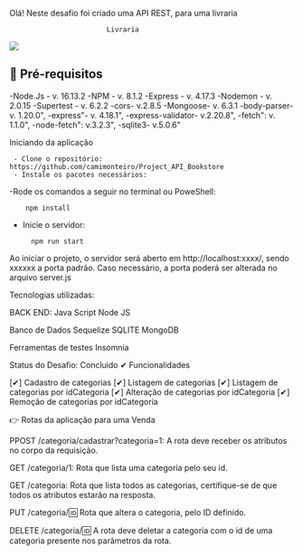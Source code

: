 Olá! Neste desafio foi criado uma API REST, para uma livraria

                            Livraria 



<img src= "https://pbs.twimg.com/media/FR2tF3eXoAEgoBH?format=jpg&name=small">




## 📘 Pré-requisitos

-Node.Js - v. 16.13.2
-NPM - v. 8.1.2
-Express - v. 4.17.3
-Nodemon - v. 2.0.15
-Supertest - v. 6.2.2
-cors- v.2.8.5
-Mongoose- v. 6.3.1
-body-parser- v. 1.20.0",
-express"- v. 4.18.1",
-express-validator- v.2.20.8",
-fetch": v. 1.1.0",
-node-fetch": v.3.2.3",
-sqlite3- v.5.0.6"
 


 Iniciando da aplicação

	

	 - Clone o repositório: https://github.com/camimonteiro/Project_API_Bookstore
	 - Instale os pacotes necessários:

-Rode os comandos a seguir no terminal ou PoweShell:

        npm install

- Inicie o servidor:

        npm run start

Ao iniciar o projeto, o servidor será aberto em http://localhost:xxxx/, sendo xxxxxx a porta padrão. 
Caso necessário, a porta poderá ser alterada no arquivo server.js




Tecnologias utilizadas:

BACK END:
    Java Script
    Node JS

Banco de Dados
    Sequelize
    SQLITE
    MongoDB 

Ferramentas de testes
    Insomnia



Status do Desafio: Concluido ✔
Funcionalidades

[✔] Cadastro de categorias
[✔] Listagem de categorias
[✔] Listagem de categorias por idCategoria
[✔] Alteração de categorias por idCategoria
[✔] Remoção de categorias por idCategoria


👉 Rotas da aplicação para uma Venda

PPOST /categoria/cadastrar?categoria=1: A rota deve receber os atributos no corpo da requisição.

GET /categoria/1: Rota que lista uma categoria pelo seu id.

GET /categoria: Rota que lista todos as categorias, certifique-se de que todos os atributos estarão na resposta.

PUT /categoria/:id: Rota que altera o categoria, pelo ID definido.

DELETE /categoria/:id: A rota deve deletar a categoria com o id de uma categoria presente nos parâmetros da rota.






